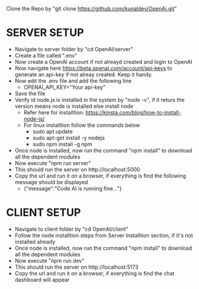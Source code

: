 Clone the Repo by "git clone https://github.com/kunaldey/OpenAi.git"

SERVER SETUP
===========================
* Navigate to server folder by "cd OpenAI/server"
* Create a file called ".env"
* Now create a OpenAI account if not alreayd created and login to OpenAI
* Now navigate here https://beta.openai.com/account/api-keys to generate an api-key if not alreay created. Keep it handy.
* Now edit the .env file and add the following line 
  * OPENAI_API_KEY="Your api-key"
* Save the file
* Verify id node.js is installed in the system by "node -v", if it returs the version means node is installed else install node
  * Refer here for installtion: https://kinsta.com/blog/how-to-install-node-js/
  * For linux installtion follow the commands below
    * sudo apt update
    * sudo apt-get install -y nodejs
    * sudo npm install -g npm
* Once node is installed, now run the command "npm install" to download all the dependent modules
* Now execute "npm run server"
* This should run the server on http://localhost:5000
* Copy the url and run it on a browser, if everything is find the following message should be displayed
  * {"message":"Code AI is running fine..."}

CLIENT SETUP
===========================
* Navigate to client folder by "cd OpenAI/client"
* Follow the node installtion steps from Server Installtion section, if it's not installed already
* Once node is installed, now run the command "npm install" to download all the dependent modules
* Now execute "npm run dev"
* This should run the server on http://localhost:5173
* Copy the url and run it on a browser, if everything is find the chat dashboard will appear

